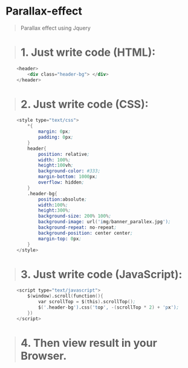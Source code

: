 # Parallax-effect

> Parallax effect using Jquery


> # 1. Just write code (HTML):
```s
	<header>
		<div class="header-bg"> </div>
	</header>
```

> # 2. Just write code (CSS):
```s
	<style type="text/css">
		*{
			margin: 0px;
			padding: 0px;
		}
		header{
			position: relative;
			width: 100%;
			height:100vh;
			background-color: #333;
			margin-bottom: 1000px;
			overflow: hidden;
		}
		.header-bg{
			position:absolute;
			width:100%;
			height:300%;
			background-size: 200% 100%;
			background-image: url('img/banner_parallex.jpg');
			background-repeat: no-repeat;
			background-position: center center;
			margin-top: 0px;
		}
	</style>
```

> # 3. Just write code (JavaScript):
```s
	<script type="text/javascript">
		$(window).scroll(function(){
			var scrollTop = $(this).scrollTop();
			$('.header-bg').css('top', -(scrollTop * 2) + 'px');
		})
	</script>
```

> # 4. Then view result in your Browser.
